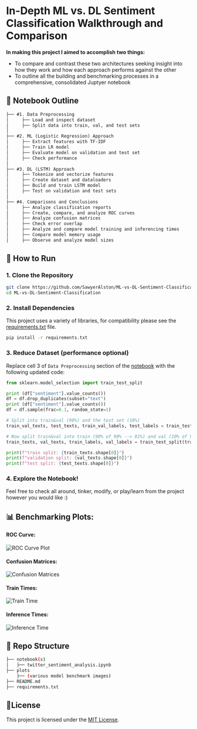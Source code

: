 # In-Depth ML vs. DL Sentiment Classification Walkthrough and Comparison

**In making this project I aimed to accomplish two things:**
- To compare and contrast these two architectures seeking insight into how they work and how each approach performs against the other
- To outline all the building and benchmarking processes in a comprehensive, consolidated Juptyer notebook

## 📄 Notebook Outline
```txt
├── #1. Data Preprocessing
│     ├── Load and inspect dataset
│     ├── Split data into train, val, and test sets
│  
├── #2. ML (Logistic Regression) Approach
│     ├── Extract features with TF-IDF
│     ├── Train LR model
│     ├── Evaluate model on validation and test set
│     ├── Check performance
│  
├── #3. DL (LSTM) Approach
│     ├── Tokenize and vectorize features
│     ├── Create dataset and dataloaders
│     ├── Build and train LSTM model
│     ├── Test on validation and test sets
│  
├── #4. Comparisons and Conclusions
│     ├── Analyze classification reports
│     ├── Create, compare, and analyze ROC curves
│     ├── Analyze confusion matrices
│     ├── Check error overlap
│     ├── Analyze and compare model training and inferencing times
│     ├── Compare model memory usage
│     ├── Observe and analyze model sizes

```
## 🚀 How to Run

### 1. Clone the Repository
```bash
git clone https://github.com/SawyerAlston/ML-vs-DL-Sentiment-Classification.git
cd ML-vs-DL-Sentiment-Classification
```
### 2. Install Dependencies
This project uses a variety of libraries, for compatibility please see the [requirements.txt](../main/requirements.txt) file.
```bash
pip install -r requirements.txt
```
### 3. Reduce Dataset (performance optional)
Replace cell 3 of `Data Preprocessing` section of the [notebook](../main/Notebook(s)/twitter_sentiment_analysis.ipynb) with the following updated code:
```python
from sklearn.model_selection import train_test_split

print (df["sentiment"].value_counts())
df = df.drop_duplicates(subset="text")
print (df["sentiment"].value_counts())
df = df.sample(frac=0.1, random_state=1)

# Split into train&val (90%) and the test set (10%)
train_val_texts, test_texts, train_val_labels, test_labels = train_test_split(df["text"].values, df["sentiment"].values, test_size=0.1, random_state=1)

# Now split train&val into train (90% of 90% --> 81%) and val (10% of 90% --> 9%)
train_texts, val_texts, train_labels, val_labels = train_test_split(train_val_texts, train_val_labels, test_size=0.2, random_state=1)

print(f"train split: {train_texts.shape[0]}")
print(f"validation split: {val_texts.shape[0]}")
print(f"test split: {test_texts.shape[0]}")
```
### 4. Explore the Notebook!
Feel free to check all around, tinker, modify, or play/learn from the project however you would like :)

## 📊 Benchmarking Plots:
#### ROC Curve:
![ROC Curve Plot](../main/Plots/ROC_graph.png)
#### Confusion Matrices:
![Confusion Matrices](../main/Plots/ConfusionMatrices.png)
#### Train Times:
![Train Time](../main/Plots/TrainTimes.png)
#### Inference Times:
![Inference Time](../main/Plots/InfTimes.png)

## 📁 Repo Structure
```bash
├── notebook(s)
│   ├── twitter_sentiment_analysis.ipynb
├── plots
    ├── (various model benchmark images)
├── README.md
├── requirements.txt
```

## 📝License
This project is licensed under the [MIT License](LICENSE).
